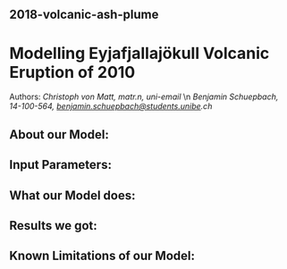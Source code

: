 ## 2018-volcanic-ash-plume

# Modelling Eyjafjallajökull Volcanic Eruption of 2010

Authors:
_Christoph von Matt, matr.n, uni-email_ \n
_Benjamin Schuepbach, 14-100-564, benjamin.schuepbach@students.unibe.ch_


## About our Model:



## Input Parameters:


## What our Model does:



## Results we got:



## Known Limitations of our Model:






